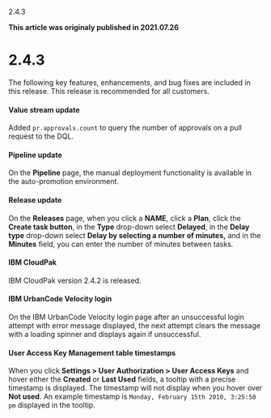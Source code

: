 





2.4.3

**This article was originaly published in 2021.07.26**


2.4.3
=====




The following key features, enhancements, and bug fixes are included in this release. This release is recommended for all customers.
#### Value stream update


Added `pr.approvals.count` to query the number of approvals on a pull request to the DQL.
#### Pipeline update


On the **Pipeline** page, the manual deployment functionality is available in the auto-promotion environment.
#### Release update


On the **Releases** page, when you click a **NAME**, click a **Plan**, click the **Create task button**, in the **Type** drop-down select **Delayed**, in the **Delay type** drop-down select **Delay by selecting a number of minutes,** and in the **Minutes** field, you can enter the number of minutes between tasks.
#### IBM CloudPak


IBM CloudPak version 2.4.2 is released.
#### IBM UrbanCode Velocity login


On the IBM UrbanCode Velocity login page after an unsuccessful login attempt with error message displayed, the next attempt clears the message with a loading spinner and displays again if unsuccessful.
#### User Access Key Management table timestamps


When you click **Settings > User Authorization > User Access Keys** and hover either the **Created** or **Last Used** fields, a tooltip with a precise timestamp is displayed. The timestamp will not display when you hover over **Not used**. An example timestamp is `Monday, February 15th 2010, 3:25:50 pm` displayed in the tooltip.

 

 

 

 

 




